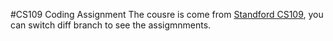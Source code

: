 #CS109 Coding Assignment
The cousre is come from [Standford CS109](https://web.stanford.edu/class/cs109/), you can switch diff branch to see the assigmnments.